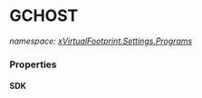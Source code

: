 ﻿# GCHOST
_namespace: [xVirtualFootprint.Settings.Programs](./index.md)_






### Properties

#### SDK

